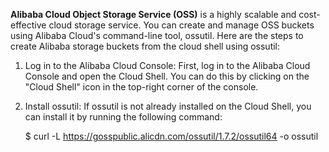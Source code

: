 
**Alibaba Cloud Object Storage Service (OSS)** is a highly scalable and cost-effective cloud storage service. You can create and manage OSS buckets using Alibaba Cloud's command-line tool, ossutil. Here are the steps to create Alibaba storage buckets from the cloud shell using ossutil:

1.  Log in to the Alibaba Cloud Console: First, log in to the Alibaba Cloud Console and open the Cloud Shell. You can do this by clicking on the "Cloud Shell" icon in the top-right corner of the console.
    
2.  Install ossutil: If ossutil is not already installed on the Cloud Shell, you can install it by running the following command:

    $ curl -L https://gosspublic.alicdn.com/ossutil/1.7.2/ossutil64 -o ossutil